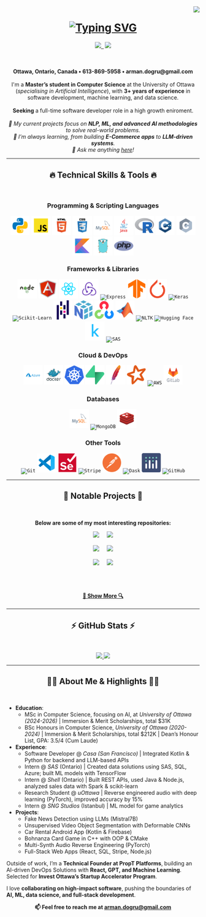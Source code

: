<img align="right" src="https://visitor-badge.laobi.icu/badge?page_id=arman-dogru.arman-dogru">

<h1 align="center">
<a href="https://git.io/typing-svg"><img src="https://readme-typing-svg.demolab.com?font=Fira+Code&weight=600&size=22&duration=3000&pause=1000&color=B92FF7&center=true&vCenter=true&width=600&height=60&lines=Hey+There!+%F0%9F%91%8B;I+am+Arman+Dogru;Master's+Student+%F0%9F%91%A8%E2%80%8D%F0%9F%8E%93;Co-founder+%F0%9F%9A%80;Software+Developer+%F0%9F%91%A8%E2%80%8D%F0%9F%92%BB;Machine+Learning+and+AI+Specialist+%F0%9F%A4%93" alt="Typing SVG" /></a></h1>

<h4 align="center">
  <code><a href="https://www.linkedin.com/in/arman-dogru/" title="LinkedIn Profile"><img height="50" src="https://img.icons8.com/?size=100&id=60ZV_wYC0BM2&format=png&color=000000"> </a></code>
  <code><a href="mailto:arman.dogru@gmail.com" title="Email Me"><img height="50" src="https://img.icons8.com/?size=100&id=td499GRWwrWC&format=png&color=000000"></a></code>
</h4>

<br/>

<p align="center">
  <strong>Ottawa, Ontario, Canada • 613-869-5958 • arman.dogru@gmail.com</strong> <br/>
  <br/>
  I'm a <strong>Master’s student in Computer Science</strong> at the University of Ottawa (<em>specialising in Artificial Intelligence</em>),
  with <strong>3+ years of experience</strong> in software development, machine learning, and data science.
  <br/><br/>
  <strong>Seeking</strong> a full-time software developer role in a high growth eniroment.
  <br/><br/>
  <em>
    🔭 My current projects focus on <strong>NLP, ML, and advanced AI methodologies</strong> to solve real-world problems.<br/>
    🌱 I’m always learning, from building <strong>E-Commerce apps</strong> to <strong>LLM-driven systems</strong>.<br/>
    💬 Ask me anything <a href="https://github.com/arman-dogru/arman-dogru/issues" title="Issues">here</a>!
  </em>
</p>

<hr/>

<h2 align="center">🔥 Technical Skills & Tools 🔥</h2>
<br/>

<!-- Example table: you can keep them inline if you prefer -->

<!-- Programming & Scripting Languages -->
<h3 align="center">Programming & Scripting Languages</h3>
<p align="center">
  <code><img title="Python" height="50" src="assets/programming-languages/python.svg"></code>
  <code><img title="JavaScript" height="50" src="assets/programming-languages/javascript.svg"></code>
  <code><img title="HTML5" height="50" src="assets/others/html.svg"></code>
  <code><img title="CSS3" height="50" src="assets/others/css.svg"></code>
  <!-- Using MySQL icon to represent SQL -->
  <code><img title="SQL" height="50" src="assets/databases/mysql.svg"></code>
  <code><img title="Java" height="50" src="assets/programming-languages/java.svg"></code>
  <!-- No local R icon in the assets folder, fallback to original link -->
  <code><img title="R" height="50" src="https://raw.githubusercontent.com/devicons/devicon/master/icons/r/r-original.svg"></code>
  <code><img title="C++" height="50" src="assets/programming-languages/c++.svg"></code>
  <code><img title="C" height="50" src="assets/programming-languages/c.svg"></code>
  <code><img title="Kotlin" height="50" src="assets/programming-languages/kotlin.svg"></code>
  <code><img title="Go" height="50" src="assets/programming-languages/go.svg"></code>
  <code><img title="PHP" height="50" src="assets/programming-languages/php.png"></code>
</p>

<!-- Frameworks & Libraries -->
<h3 align="center">Frameworks & Libraries</h3>
<p align="center">
  <code><img title="Node.js" height="50" src="assets/frameworks/nodejs.svg"></code>
  <code><img title="Angular" height="50" src="assets/frameworks/angular.svg"></code>
  <code><img title="React" height="50" src="assets/frameworks/react.svg"></code>
  <code><img title="Redux" height="50" src="assets/frameworks/redux.svg"></code>
  <!-- Express, TensorFlow, PyTorch, Keras, scikit-learn, etc. do not exist locally -->
  <code><img title="Express" height="50" src="https://img.icons8.com/?size=100&id=2ZOaTclOqD4q&format=png&color=000000"></code>
  <code><img title="TensorFlow" height="50" src="https://raw.githubusercontent.com/devicons/devicon/master/icons/tensorflow/tensorflow-original.svg"></code>
  <code><img title="PyTorch" height="50" src="https://raw.githubusercontent.com/devicons/devicon/master/icons/pytorch/pytorch-original.svg"></code>
  <code><img title="Keras" height="50" src="https://raw.githubusercontent.com/valohai/ml-logos/master/keras.svg"></code>
  <code><img title="Scikit-Learn" height="50" src="https://upload.wikimedia.org/wikipedia/commons/thumb/0/05/Scikit_learn_logo_small.svg/520px-Scikit_learn_logo_small.svg.png"></code>
  <code><img title="Pandas" height="50" src="https://raw.githubusercontent.com/devicons/devicon/master/icons/pandas/pandas-original.svg"></code>
  <code><img title="NumPy" height="50" src="https://raw.githubusercontent.com/devicons/devicon/master/icons/numpy/numpy-original.svg"></code>
  <code><img title="OpenCV" height="50" src="https://raw.githubusercontent.com/devicons/devicon/master/icons/opencv/opencv-original.svg"></code>
  <code><img title="MATLAB" height="50" src="https://raw.githubusercontent.com/devicons/devicon/master/icons/matlab/matlab-original.svg"></code>
  <code><img title="NLTK" height="50" src="https://miro.medium.com/v2/resize:fit:592/1*YM2HXc7f4v02pZBEO8h-qw.png"></code>
  <!-- Hugging Face not in assets -->
  <code><img title="Hugging Face" height="50" src="https://huggingface.co/datasets/huggingface/brand-assets/resolve/main/hf-logo.svg"></code>
  <code><img title="Kaggle" height="50" src="assets/social-icons/kaggle.svg"></code>
  <code><img title="SAS" height="50" src="https://www.sas.com/en/news/media-gallery/all-images/sas-logo-blue.transform/width319/image.1685459921715.png"></code>
</p>

<!-- Cloud & DevOps -->
<h3 align="center">Cloud & DevOps</h3>
<p align="center">
  <code><img title="Azure" height="50" src="assets/cloud/azure.svg"></code>
  <code><img title="Docker" height="50" src="assets/cloud/docker.svg"></code>
  <!-- No local Kubernetes -->
  <code><img title="Kubernetes" height="50" src="https://raw.githubusercontent.com/devicons/devicon/master/icons/kubernetes/kubernetes-plain.svg"></code>
  <!-- Supabase not in assets -->
  <code><img title="Supabase" height="50" src="https://raw.githubusercontent.com/devicons/devicon/master/icons/supabase/supabase-original.svg"></code>
  <!-- No local Apache Spark icons -->
  <code><img title="Apache" height="50" src="https://raw.githubusercontent.com/devicons/devicon/master/icons/apache/apache-original.svg"></code>
  <code><img title="Spark" height="50" src="https://raw.githubusercontent.com/devicons/devicon/master/icons/apachespark/apachespark-original.svg"></code>
  <code><img title="AWS" height="50" src="https://img.icons8.com/?size=100&id=wU62u24brJ44&format=png&color=000000"></code>
  <code><img title="GitLab" height="50" src="assets/cloud/gitlab.svg"></code>
</p>

<!-- Databases -->
<h3 align="center">Databases</h3>
<p align="center">
  <code><img title="MySQL" height="50" src="assets/databases/mysql.svg"></code>
  <code><img title="MongoDB" height="50" src="https://img.icons8.com/?size=100&id=o6OvAxG0nzTH&format=png&color=000000"></code>
  <code><img title="Redis" height="50" src="assets/databases/redis.svg"></code>
  <!-- Add more if you like (PostgreSQL, Oracle, etc.) -->
</p>

<!-- Other Tools -->
<h3 align="center">Other Tools</h3>
<p align="center">
  <code><img title="Git" height="50" src="https://img.icons8.com/?size=100&id=xBKl2pdJg5kk&format=png&color=000000"></code>
  <code><img title="Visual Studio Code" height="50" src="assets/text editors/vscode.svg"></code>
  <!-- No local Selenium -->
  <code><img title="Selenium" height="50" src="https://raw.githubusercontent.com/devicons/devicon/master/icons/selenium/selenium-original.svg"></code>
  <!-- No local Stripe -->
  <code><img title="Stripe" height="50" src="https://img.icons8.com/?size=100&id=50917&format=png&color=000000"></code>
  <!-- No local Postman, Dask, Plotly icons -->
  <code><img title="Postman" height="50" src="https://raw.githubusercontent.com/devicons/devicon/master/icons/postman/postman-original.svg"></code>
  <code><img title="Dask" height="50" src="https://raw.githubusercontent.com/dask/dask/master/docs/source/images/dask_horizontal.svg"></code>
  <code><img title="Plotly" height="50" src="https://raw.githubusercontent.com/devicons/devicon/master/icons/plotly/plotly-original.svg"></code>
  <!-- Using GitHub from the cloud folder -->
  <code><img title="GitHub" height="50" src="https://img.icons8.com/?size=100&id=52539&format=png&color=000000"></code>
</p>

<hr/>

<h2 align="center">🌟 Notable Projects 🌟</h2>
<br/>

<p align="center">
  <strong>Below are some of my most interesting repositories:</strong>
</p>

<div align="center" style="display: flex; justify-content: center; gap: 20px; flex-wrap: wrap;">
  <a href="https://github.com/arman-dogru/ai-powered-developer-productivity-dashboard" title="AI Developer Productivity Dashboard">
    <img height="115"
         src="https://github-readme-stats.vercel.app/api/pin/?username=arman-dogru&repo=LLM-Devops-Tool&theme=react&border_color=61dafb&border_radius=10">
  </a>
  <a href="https://github.com/arman-dogru/bohnanza-card-game" title="Bohnanza C++ Card Game">
    <img height="115"
         src="https://github-readme-stats.vercel.app/api/pin/?username=arman-dogru&repo=bohnanza-card-game&theme=react&border_color=61dafb&border_radius=10">
  </a>
</div>

<br/>

<div align="center" style="display: flex; justify-content: center; gap: 20px; flex-wrap: wrap;">
  <a href="https://github.com/arman-dogru/car-rental-android-app" title="Car Rental Android App">
    <img height="115"
         src="https://github-readme-stats.vercel.app/api/pin/?username=arman-dogru&repo=car-rental-android-app&theme=react&border_color=61dafb&border_radius=10">
  </a>
  <a href="https://github.com/arman-dogru/fake-news-detection-mistral7B" title="Fake News Detection with Mistral7B">
    <img height="115"
         src="https://github-readme-stats.vercel.app/api/pin/?username=arman-dogru&repo=fake-news-detection-mistral7B&theme=react&border_color=61dafb&border_radius=10">
  </a>
</div>

<br/>

<div align="center" style="display: flex; justify-content: center; gap: 20px; flex-wrap: wrap;">
  <a href="https://github.com/arman-dogru/stock-predictions-LSTM" title="Stock Predictions LSTM">
    <img height="115"
         src="https://github-readme-stats.vercel.app/api/pin/?username=arman-dogru&repo=stock-predictions-LSTM&theme=react&border_color=61dafb&border_radius=10">
  </a>
  <a href="https://github.com/arman-dogru/ai-learns-flappy-bird" title="Flappy Bird AI (NEAT)">
    <img height="115"
         src="https://github-readme-stats.vercel.app/api/pin/?username=arman-dogru&repo=ai-learns-flappy-bird&theme=react&border_color=61dafb&border_radius=10">
  </a>
</div>

<br/><br/>
<h4 align="center">
  <a href="https://github.com/arman-dogru?tab=repositories" title="Show Repositories">🔎 Show More 🔍</a>
</h4>

<hr/>

<h2 align="center">⚡ GitHub Stats ⚡</h2>
<br/>

<p align="center">
  <a href="https://github.com/anuraghazra/github-readme-stats">
    <img src="https://github-readme-activity-graph.vercel.app/graph?username=arman-dogru&theme=react-dark&bg_color=20232a&hide_border=true" width="64%"/>
    <img src="https://github-readme-stats.vercel.app/api/top-langs/?username=arman-dogru&layout=compact&langs_count=8&theme=react&border_color=61dafb&hide_border=true" width="35%"/>
  </a>
</p>

<hr/>

<h2 align="center">👨‍💻 About Me & Highlights 👨‍💻</h2>
<br/>
<p>
  <ul>
    <li><strong>Education</strong>: 
      <ul>
        <li>MSc in Computer Science, focusing on AI, at <em>University of Ottawa (2024-2026)</em> | Immersion & Merit Scholarships, total $31K</li>
        <li>BSc Honours in Computer Science, <em>University of Ottawa (2020-2024)</em> | Immersion & Merit Scholarships, total $212K | Dean’s Honour List, GPA: 3.5/4 (Cum Laude)</li>
      </ul>
    </li>
    <li><strong>Experience</strong>: 
      <ul>
        <li>Software Developer @ <em>Casa (San Francisco)</em> | Integrated Kotlin & Python for backend and LLM-based APIs</li>
        <li>Intern @ <em>SAS</em> (Ontario) | Created data solutions using SAS, SQL, Azure; built ML models with TensorFlow</li>
        <li>Intern @ <em>Shell</em> (Ontario) | Built REST APIs, used Java & Node.js, analyzed sales data with Spark & scikit-learn</li>
        <li>Research Student @ <em>uOttawa</em> | Reverse engineered audio with deep learning (PyTorch), improved accuracy by 15%</li>
        <li>Intern @ <em>SNG Studios</em> (Istanbul) | ML model for game analytics</li>
      </ul>
    </li>
    <li><strong>Projects</strong>:
      <ul>
        <li>Fake News Detection using LLMs (Mistral7B)</li>
        <li>Unsupervised Video Object Segmentation with Deformable CNNs</li>
        <li>Car Rental Android App (Kotlin & Firebase)</li>
        <li>Bohnanza Card Game in C++ with OOP & CMake</li>
        <li>Multi-Synth Audio Reverse Engineering (PyTorch)</li>
        <li>Full-Stack Web Apps (React, SQL, Stripe, Node.js)</li>
      </ul>
    </li>
  </ul>
</p>

<p>
  Outside of work, I’m a <strong>Technical Founder at PropT Platforms</strong>, building an AI-driven DevOps Solutions with 
  <strong>React, GPT, and Machine Learning</strong>. Selected for 
  <strong>Invest Ottawa’s Startup Accelerator Program</strong>. 
</p>

<p>
  I love <strong>collaborating on high-impact software</strong>, pushing the boundaries of 
  <strong>AI, ML, data science, and full-stack development</strong>.
</p>

<p align="center">
  <strong>📫 Feel free to reach me at <a href="mailto:arman.dogru@gmail.com">arman.dogru@gmail.com</a></strong>
</p>

